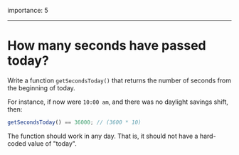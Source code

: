 importance: 5

---

# How many seconds have passed today?

Write a function `getSecondsToday()` that returns the number of seconds from the beginning of today.

For instance, if now were `10:00 am`, and there was no daylight savings shift, then:

```js
getSecondsToday() == 36000; // (3600 * 10)
```

The function should work in any day. That is, it should not have a hard-coded value of "today".
